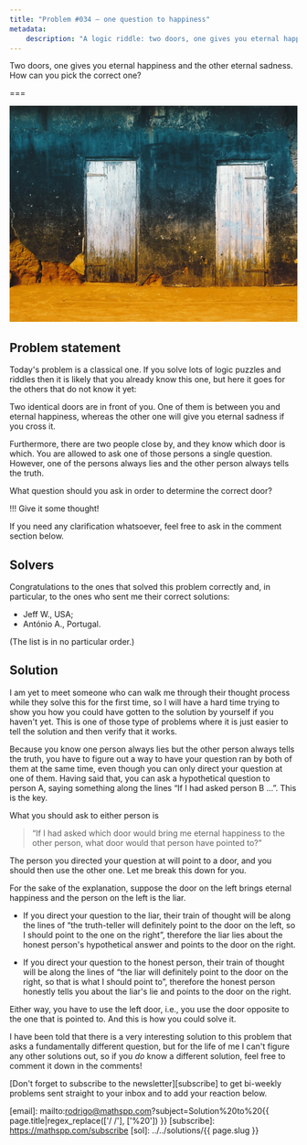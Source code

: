 ```yaml
---
title: "Problem #034 – one question to happiness"
metadata:
    description: "A logic riddle: two doors, one gives you eternal happiness and the other eternal sadness."
---
```


Two doors, one gives you eternal happiness and the other eternal sadness.
How can you pick the correct one?

===

![](thumbnail.png "Photo by Hans Eiskonen on Unsplash.")


## Problem statement

Today's problem is a classical one.
If you solve lots of logic puzzles and riddles then it is likely
that you already know this one, but here it goes for the others that do not know it yet:

Two identical doors are in front of you.
One of them is between you and eternal happiness, whereas the other one will give you eternal sadness if you cross it.

Furthermore, there are two people close by, and they know which door is which.
You are allowed to ask one of those persons a single question.
However, one of the persons always lies and the other person always tells the truth.

What question should you ask in order to determine the correct door?

!!! Give it some thought!

If you need any clarification whatsoever, feel free to ask in the comment section below.


## Solvers

Congratulations to the ones that solved this problem correctly and, in particular, to the ones
who sent me their correct solutions:

 - Jeff W., USA;
 - António A., Portugal.

(The list is in no particular order.)


## Solution

I am yet to meet someone who can walk me through their thought process
while they solve this for the first time,
so I will have a hard time trying to show you how you could have gotten
to the solution by yourself if you haven't yet.
This is one of those type of problems where it is just easier to
tell the solution and then verify that it works.

Because you know one person always lies but the other person always tells
the truth, you have to figure out a way to have your question ran by
both of them at the same time, even though you can only direct your question
at one of them.
Having said that, you can ask a hypothetical question to person A,
saying something along the lines “If I had asked person B ...”.
This is the key.

What you should ask to either person is

 > “If I had asked which door would bring me eternal happiness
 to the other person, what door would that person have pointed to?”

The person you directed your question at will point to a door,
and you should then use the other one.
Let me break this down for you.

For the sake of the explanation, suppose the door on the left
brings eternal happiness and the person on the left is the liar.

 - If you direct your question to the liar, their train of thought
 will be along the lines of “the truth-teller will definitely point
 to the door on the left, so I should point to the one on the right”,
 therefore the liar lies about the honest person's hypothetical answer
 and points to the door on the right.
  
 - If you direct your question to the honest person, their train of thought
 will be along the lines of “the liar will definitely point to the
 door on the right, so that is what I should point to”,
 therefore the honest person honestly tells you about the liar's lie and
 points to the door on the right.

Either way, you have to use the left door, i.e., you use the door opposite
to the one that is pointed to.
And this is how you could solve it.

I have been told that there is a very interesting solution to this problem
that asks a fundamentally different question,
but for the life of me I can't figure any other solutions out,
so if you _do_ know a different solution, feel free to comment it down in the comments!


[Don't forget to subscribe to the newsletter][subscribe] to get bi-weekly
problems sent straight to your inbox and to add your reaction below.

[email]: mailto:rodrigo@mathspp.com?subject=Solution%20to%20{{ page.title|regex_replace(['/ /'], ['%20']) }}
[subscribe]: https://mathspp.com/subscribe
[sol]: ../../solutions/{{ page.slug }}
